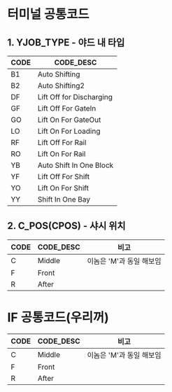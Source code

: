 
# 터미널 공통코드
## 1. YJOB_TYPE - 야드 내 타입

| CODE | CODE_DESC                |
| ---- | ------------------------ |
| B1   | Auto Shifting            |
| B2   | Auto Shifting2           |
| DF   | Lift Off for Discharging |
| GF   | Lift Off For GateIn      |
| GO   | Lift On For GateOut      |
| LO   | Lift On For Loading      |
| RF   | Lift Off For Rail        |
| RO   | Lift On For Rail         |
| YB   | Auto Shift In One Block  |
| YF   | Lift Off For Shift       |
| YO   | Lift On For Shift        |
| YY   | Shift In One Bay         |

## 2. C_POS(CPOS) - 샤시 위치

| CODE | CODE_DESC | 비고              |
| ---- | --------- | --------------- |
| C    | Middle    | 이놈은 'M'과 동일 해보임 |
| F    | Front     |                 |
| R    | After     |                 |



# IF 공통코드(우리꺼)
| CODE | CODE_DESC | 비고              |
| ---- | --------- | --------------- |
| C    | Middle    | 이놈은 'M'과 동일 해보임 |
| F    | Front     |                 |
| R    | After     |                 |